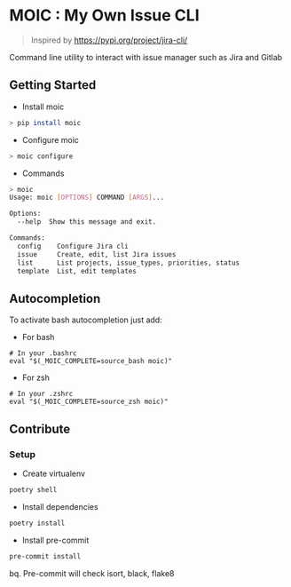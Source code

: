 # MOIC : My Own Issue CLI

> Inspired by https://pypi.org/project/jira-cli/


Command line utility to interact with issue manager such as Jira and Gitlab

## Getting Started

* Install moic
```bash
> pip install moic
```

* Configure moic
```bash
> moic configure
```

* Commands
```bash
> moic
Usage: moic [OPTIONS] COMMAND [ARGS]...

Options:
  --help  Show this message and exit.

Commands:
  config    Configure Jira cli
  issue     Create, edit, list Jira issues
  list      List projects, issue_types, priorities, status
  template  List, edit templates
```

## Autocompletion

To activate bash autocompletion just add:
* For bash
```
# In your .bashrc
eval "$(_MOIC_COMPLETE=source_bash moic)"
```
* For zsh
```
# In your .zshrc
eval "$(_MOIC_COMPLETE=source_zsh moic)"
```

## Contribute

### Setup

* Create virtualenv
```bash
poetry shell
```
* Install dependencies
```bash
poetry install
```
* Install pre-commit
```bash
pre-commit install
```

bq. Pre-commit will check isort, black, flake8

